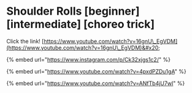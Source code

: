 # Shoulder Rolls \[beginner] \[intermediate] \[choreo trick]

Click the link! [https://www.youtube.com/watch?v=16gnU\_EgVDM](https://www.youtube.com/watch?v=16gnU\_EgVDM)&#x20;

{% embed url="https://www.instagram.com/p/Ck32xjgs1c2/" %}

{% embed url="https://www.youtube.com/watch?v=4pxdPZDu1gA" %}

{% embed url="https://www.youtube.com/watch?v=ANfTb4jU7wI" %}
